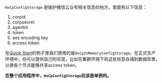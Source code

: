``WxCpConfigStorage`` 是维护微信公众号相关信息的地方，里面有以下信息：

1. corpid
1. corpsecret
1. agentid
1. token
1. aes encoding key
1. access token

在[Quick Start](https://github.com/chanjarster/weixin-java-tools/wiki/CP_Quickstart)的例子里我们使用的是``WxCpInMemoryConfigStorage``。在正式生产环境中，你可以提供自己的实现，比如在集群环境下将这些信息存储到数据库里，以便各个节点能够共享access token。

**在整个应用程序中，``WxCpConfigStorage``应该是单例的。**
